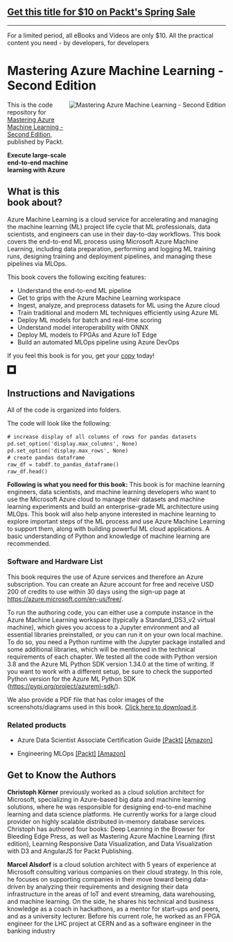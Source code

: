 ## [Get this title for $10 on Packt's Spring Sale](https://www.packt.com/B17928?utm_source=github&utm_medium=packt-github-repo&utm_campaign=spring_10_dollar_2022)
-----
For a limited period, all eBooks and Videos are only $10. All the practical content you need \- by developers, for developers

# Mastering Azure Machine Learning - Second Edition

<a href="https://www.packtpub.com/product/mastering-azure-machine-learning-second-edition/9781803232416?utm_source=github&utm_medium=repository&utm_campaign=9781803232416"><img src="https://static.packt-cdn.com/products/9781803232416/cover/smaller" alt="Mastering Azure Machine Learning - Second Edition" height="256px" align="right"></a>

This is the code repository for [Mastering Azure Machine Learning - Second Edition](https://www.packtpub.com/product/mastering-azure-machine-learning-second-edition/9781803232416?utm_source=github&utm_medium=repository&utm_campaign=9781803232416), published by Packt.


**Execute large-scale end-to-end machine learning with Azure**

## What is this book about?
Azure Machine Learning is a cloud service for accelerating and managing the machine learning (ML) project life cycle that ML professionals, data scientists, and engineers can use in their day-to-day workflows. This book covers the end-to-end ML process using Microsoft Azure Machine Learning, including data preparation, performing and logging ML training runs, designing training and deployment pipelines, and managing these pipelines via MLOps.

This book covers the following exciting features: 
* Understand the end-to-end ML pipeline
* Get to grips with the Azure Machine Learning workspace
* Ingest, analyze, and preprocess datasets for ML using the Azure cloud
* Train traditional and modern ML techniques efficiently using Azure ML
* Deploy ML models for batch and real-time scoring
* Understand model interoperability with ONNX
* Deploy ML models to FPGAs and Azure IoT Edge
* Build an automated MLOps pipeline using Azure DevOps

If you feel this book is for you, get your [copy](https://www.amazon.com/dp/B09NC5XJ6D) today!

<a href="https://www.packtpub.com/?utm_source=github&utm_medium=banner&utm_campaign=GitHubBanner"><img src="https://raw.githubusercontent.com/PacktPublishing/GitHub/master/GitHub.png" 
alt="https://www.packtpub.com/" border="5" /></a>


## Instructions and Navigations
All of the code is organized into folders.

The code will look like the following:
```
# increase display of all columns of rows for pandas datasets
pd.set_option('display.max_columns', None)
pd.set_option('display.max_rows', None)
# create pandas dataframe
raw_df = tabdf.to_pandas_dataframe()
raw_df.head()
```

**Following is what you need for this book:**
This book is for machine learning engineers, data scientists, and machine learning developers who want to use the Microsoft Azure cloud to manage their datasets and machine learning experiments and build an enterprise-grade ML architecture using MLOps. This book will also help anyone interested in machine learning to explore important steps of the ML process and use Azure Machine Learning to support them, along with building powerful ML cloud applications. A basic understanding of Python and knowledge of machine learning are recommended.

### Software and Hardware List


This book requires the use of Azure services and therefore an Azure subscription. You
can create an Azure account for free and receive USD 200 of credits to use within 30 days
using the sign-up page at https://azure.microsoft.com/en-us/free/.

To run the authoring code, you can either use a compute instance in the Azure Machine
Learning workspace (typically a Standard_DS3_v2 virtual machine), which gives
you access to a Jupyter environment and all essential libraries preinstalled, or you can
run it on your own local machine. To do so, you need a Python runtime with the Jupyter
package installed and some additional libraries, which will be mentioned in the technical
requirements of each chapter. We tested all the code with Python version 3.8 and the
Azure ML Python SDK version 1.34.0 at the time of writing. If you want to work with a
different setup, be sure to check the supported Python version for the Azure ML Python
SDK (https://pypi.org/project/azureml-sdk/).

We also provide a PDF file that has color images of the screenshots/diagrams used in this book. [Click here to download it](https://static.packt-cdn.com/downloads/9781803232416_ColorImages.pdf).


### Related products <Other books you may enjoy>
* Azure Data Scientist Associate Certification Guide [[Packt]](https://www.packtpub.com/product/azure-data-scientist-associate-certification-guide/9781800565005?utm_source=github&utm_medium=repository&utm_campaign=9781800565005) [[Amazon]](https://www.amazon.com/dp/B09CQ4YLTN)

* Engineering MLOps [[Packt]](https://www.packtpub.com/product/engineering-mlops/9781800562882?utm_source=github&utm_medium=repository&utm_campaign=9781800562882) [[Amazon]](https://www.amazon.com/dp/B08PFN73CM)

## Get to Know the Authors
**Christoph Körner**
previously worked as a cloud solution architect for Microsoft, specializing
in Azure-based big data and machine learning solutions, where he was responsible for
designing end-to-end machine learning and data science platforms. He currently works for
a large cloud provider on highly scalable distributed in-memory database services. Christoph
has authored four books: Deep Learning in the Browser for Bleeding Edge Press, as well as
Mastering Azure Machine Learning (first edition), Learning Responsive Data Visualization,
and Data Visualization with D3 and AngularJS for Packt Publishing.
  
**Marcel Alsdorf**
is a cloud solution architect with 5 years of experience at Microsoft
consulting various companies on their cloud strategy. In this role, he focuses on supporting
companies in their move toward being data-driven by analyzing their requirements
and designing their data infrastructure in the areas of IoT and event streaming, data
warehousing, and machine learning. On the side, he shares his technical and business
knowledge as a coach in hackathons, as a mentor for start-ups and peers, and as a university
lecturer. Before his current role, he worked as an FPGA engineer for the LHC project at
CERN and as a software engineer in the banking industry
